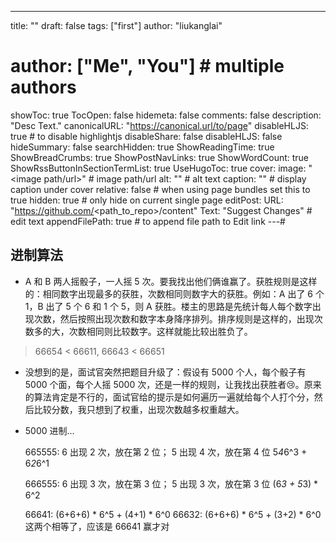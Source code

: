---
title: ""
draft: false
tags: ["first"]
author: "liukanglai"
# author: ["Me", "You"] # multiple authors
showToc: true
TocOpen: false
hidemeta: false
comments: false
description: "Desc Text."
canonicalURL: "https://canonical.url/to/page"
disableHLJS: true # to disable highlightjs
disableShare: false
disableHLJS: false
hideSummary: false
searchHidden: true
ShowReadingTime: true
ShowBreadCrumbs: true
ShowPostNavLinks: true
ShowWordCount: true
ShowRssButtonInSectionTermList: true
UseHugoToc: true
cover:
    image: "<image path/url>" # image path/url
    alt: "<alt text>" # alt text
    caption: "<text>" # display caption under cover
    relative: false # when using page bundles set this to true
    hidden: true # only hide on current single page
editPost:
    URL: "https://github.com/<path_to_repo>/content"
    Text: "Suggest Changes" # edit text
    appendFilePath: true # to append file path to Edit link
---# 

## 进制算法

- A 和 B 两人摇骰子，一人摇 5 次。要我找出他们俩谁赢了。获胜规则是这样的：相同数字出现最多的获胜，次数相同则数字大的获胜。例如：A 出了 6 个 1，B 出了 5 个 6 和 1 个 5，则 A 获胜。楼主的思路是先统计每人每个数字出现次数，然后按照出现次数和数字本身降序排列。排序规则是这样的，出现次数多的大，次数相同则比较数字。这样就能比较出胜负了。

> 66654 < 66611, 66643 < 66651

- 没想到的是，面试官突然把题目升级了：假设有 5000 个人，每个骰子有 5000 个面，每个人摇 5000 次，还是一样的规则，让我找出获胜者😢。原来的算法肯定是不行的，面试官给的提示是如何遍历一遍就给每个人打个分，然后比较分数，我只想到了权重，出现次数越多权重越大。

- 5000 进制...

	665555: 6 出现 2 次，放在第 2 位； 5 出现 4 次，放在第 4 位
	5*4*6^3 + 6*2*6^1

	666555: 6 出现 3 次，放在第 3 位； 5 出现 3 次，放在第 3 位
	(6*3 + 5*3) * 6^2

	66641: (6+6+6) * 6^5 + (4+1) * 6^0
	66632: (6+6+6) * 6^5 + (3+2) * 6^0
	这两个相等了，应该是 66641 赢才对
